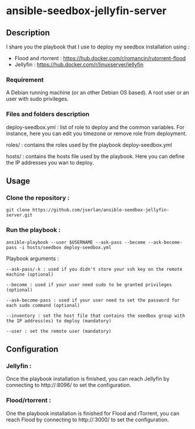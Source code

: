 # ansible-seedbox-jellyfin-server

## Description

I share you the playbook that I use to deploy my seedbox installation using :
- Flood and rtorrent : https://hub.docker.com/r/romancin/rutorrent-flood
- Jellyfin : https://hub.docker.com/r/linuxserver/jellyfin

### Requirement

A Debian running machine (or an other Debian OS based).
A root user or an user with sudo privileges.

### Files and folders description

deploy-seedbox.yml : list of role to deploy and the common variables. For instance, here you can edit you timezone or remove role from deployment.

roles/ : contains the roles used by the playbook deploy-seedbox.yml

hosts/ : contains the hosts file used by the playbook. Here you can define the IP addresses you wan to deploy.

## Usage

### Clone the repository :

    git clone https://github.com/jserlan/ansible-seedbox-jellyfin-server.git

### Run the playbook :

    ansible-playbook --user $USERNAME --ask-pass --become --ask-become-pass -i hosts/seedbox deploy-seedbox.yml

Playbook arguments :

    --ask-pass/-k : used if you didn't store your ssh key on the remote machine (optional)

    --become : used if your user need sudo to be granted privileges (optional)

    --ask-become-pass : used if your user need to set the password for each sudo command (optional)

    --inventory : set the host file that contains the seedbox group with the IP address(es) to deploy (mandatory)

    --user : set the remote user (mandatory)

## Configuration

### Jellyfin :

Once the playbook installation is finished, you can reach Jellyfin by connecting to http://<your IP>:8096/ to set the configuration.

### Flood/rtorrent :

One the playbook installation is finished for Flood and rTorrent, you can reach Flood by connecting to http://<your IP>:3000/ to set the configuration.
